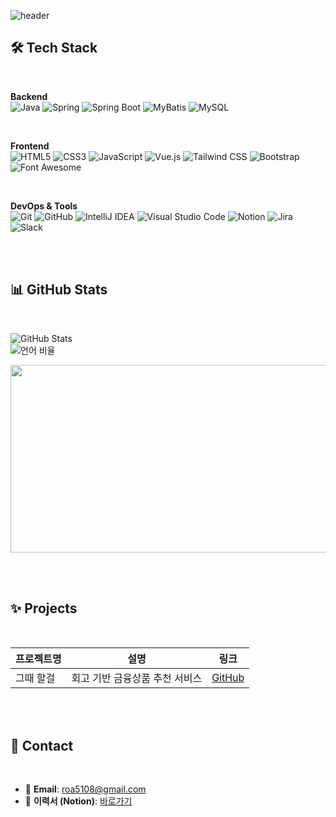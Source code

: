 ![header](https://capsule-render.vercel.app/api?type=waving&color=0:EE7752,100:23A6D5&height=270&section=header&text=Hi%20there!%20I'm%20Roa%20👋&fontSize=50&fontColor=ffffff&animation=fadeIn)


## 🛠️ Tech Stack
<br>

**Backend**  
![Java](https://img.shields.io/badge/Java-007396?style=flat&logo=java&logoColor=white)
![Spring](https://img.shields.io/badge/Spring-6DB33F?style=flat&logo=spring&logoColor=white)
![Spring Boot](https://img.shields.io/badge/SpringBoot-6DB33F?style=flat&logo=springboot&logoColor=white)
![MyBatis](https://img.shields.io/badge/MyBatis-0052CC?style=flat&logo=apache&logoColor=white)
![MySQL](https://img.shields.io/badge/MySQL-4479A1?style=flat&logo=mysql&logoColor=white)

<br>

**Frontend**  
![HTML5](https://img.shields.io/badge/HTML5-E34F26?style=flat&logo=html5&logoColor=white)
![CSS3](https://img.shields.io/badge/CSS3-1572B6?style=flat&logo=css3&logoColor=white)
![JavaScript](https://img.shields.io/badge/JavaScript-F7DF1E?style=flat&logo=javascript&logoColor=black)
![Vue.js](https://img.shields.io/badge/Vue.js-4FC08D?style=flat&logo=vue.js&logoColor=white)
![Tailwind CSS](https://img.shields.io/badge/TailwindCSS-38B2AC?style=flat&logo=tailwind-css&logoColor=white)
![Bootstrap](https://img.shields.io/badge/Bootstrap-7952B3?style=flat&logo=bootstrap&logoColor=white)
![Font Awesome](https://img.shields.io/badge/Font%20Awesome-339AF0?style=flat&logo=fontawesome&logoColor=white)

<br>

**DevOps & Tools**  
![Git](https://img.shields.io/badge/Git-F05032?style=flat&logo=git&logoColor=white)
![GitHub](https://img.shields.io/badge/GitHub-181717?style=flat&logo=github&logoColor=white)
![IntelliJ IDEA](https://img.shields.io/badge/IntelliJIDEA-000000?style=flat&logo=intellijidea&logoColor=white)
![Visual Studio Code](https://img.shields.io/badge/VSCode-007ACC?style=flat&logo=visualstudiocode&logoColor=white)
![Notion](https://img.shields.io/badge/Notion-000000?style=flat&logo=notion&logoColor=white)
![Jira](https://img.shields.io/badge/Jira-0052CC?style=flat&logo=jira&logoColor=white)
![Slack](https://img.shields.io/badge/Slack-4A154B?style=flat&logo=slack&logoColor=white)

<br><br>

## 📊 GitHub Stats

<br>

![GitHub Stats](https://github-readme-stats.vercel.app/api?username=roa5108&show_icons=true&theme=tokyonight)  
![언어 비율](https://github-readme-stats.vercel.app/api/top-langs/?username=roa5108&layout=compact&theme=tokyonight)

<a href="https://www.gitanimals.org/en_US?utm_medium=image&utm_source=roa5108&utm_content=farm">
<img
  src="https://render.gitanimals.org/farms/roa5108"
  width="600"
  height="300"
/>
</a>

<br><br>

## ✨ Projects

<br>


| 프로젝트명   | 설명 | 링크 |
|--------------|------|------|
| 그때 할걸   | 회고 기반 금융상품 추천 서비스 | [GitHub](https://github.com/Halggeol) |




<br><br>


## 🔗 Contact

<br>

- 📮 **Email**: roa5108@gmail.com  
- 📝 **이력서 (Notion)**: [바로가기](https://www.notion.so/your-resume-link)
